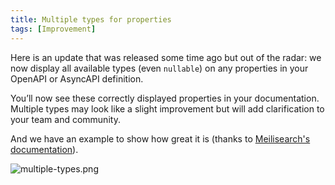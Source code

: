 ```yaml
---
title: Multiple types for properties
tags: [Improvement]
---
```


Here is an update that was released some time ago but out of the radar: we now display all available types (even `nullable`) on any properties in your OpenAPI or AsyncAPI definition. 

You’ll now see these correctly displayed properties in your documentation. Multiple types may look like a slight improvement but will add clarification to your team and community.

And we have an example to show how great it is (thanks to [Meilisearch's documentation](https://bump.sh/doc/meilisearch#operation-indexes-documents-search-body-filter)).

![multiple-types.png](/images/changelog/multiple-types.png)
